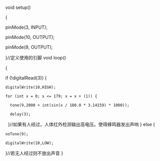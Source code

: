 void setup()

{

  pinMode(3, INPUT);

  pinMode(10, OUTPUT);

  pinMode(9, OUTPUT);

}//定义使用的引脚
void loop()

{

  if (!digitalRead(3)) {

    digitalWrite(10,HIGH);

    for (int x = 0; x <= 179; x = x + (1)) {

      tone(9,2000 + int(sin(x / 180.0 * 3.14159) * 1000));

      delay(3);

    }//如果有人经过，人体红外检测输出高电压。使得蜂鸣器发出声响
  } else {

    noTone(9);

    digitalWrite(10,LOW);



  }//若无人经过则不放出声音
}
